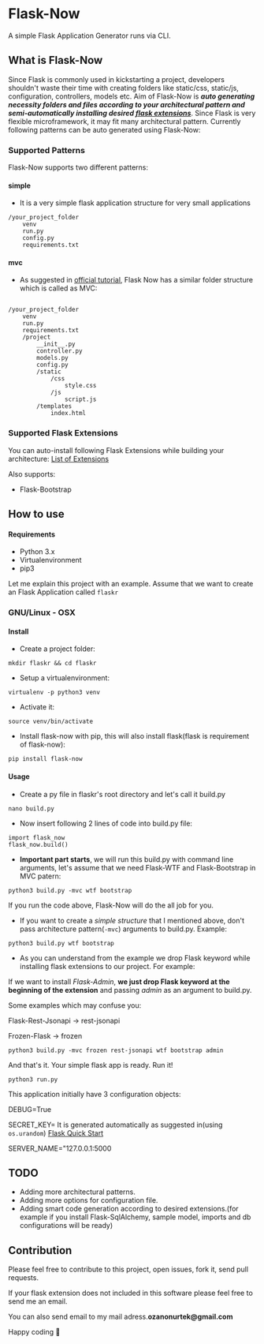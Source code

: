 # Flask-Now
A simple Flask Application Generator runs via CLI. 

## What is Flask-Now
Since Flask is commonly used in kickstarting a project, developers shouldn't waste their time with creating folders like static/css, static/js, configuration, controllers, models etc. Aim of Flask-Now is __*auto generating necessity folders and files according to your architectural pattern and semi-automatically installing desired [flask extensions](http://flask.pocoo.org/extensions/)*__. Since Flask is very flexible microframework, it may fit many architectural pattern. Currently following patterns can be auto generated using Flask-Now:

### Supported Patterns
Flask-Now supports two different patterns:

#### simple
- It is a very simple flask application structure for very small applications
```
/your_project_folder
    venv
    run.py
    config.py
    requirements.txt
```

#### mvc
- As suggested in [official tutorial](http://flask.pocoo.org/docs/0.12/tutorial/folders/), Flask Now has a similar folder structure which is called as MVC:
```

/your_project_folder
    venv
    run.py
    requirements.txt
    /project
        __init__.py
        controller.py
        models.py
        config.py
        /static
            /css
                style.css
            /js
                script.js
        /templates
            index.html
```

### Supported Flask Extensions
You can auto-install following Flask Extensions while building your architecture:
[List of Extensions](http://flask.pocoo.org/extensions/)

Also supports:
- Flask-Bootstrap

## How to use

#### Requirements
- Python 3.x
- Virtualenvironment
- pip3

Let me explain this project with an example. Assume that we want to create an Flask Application called ```flaskr```

### GNU/Linux - OSX

#### Install

- Create a project folder:
```
mkdir flaskr && cd flaskr
```
- Setup a virtualenvironment:
```
virtualenv -p python3 venv
```
- Activate it:
```
source venv/bin/activate
```
- Install flask-now with pip, this will also install flask(flask is requirement of flask-now):
```
pip install flask-now
```

#### Usage

- Create a py file in flaskr's root directory and let's call it build.py
```
nano build.py
```
- Now insert following 2 lines of code into build.py file:
```
import flask_now
flask_now.build()
```
- **Important part starts**, we will run this build.py with command line arguments, let's assume that we need Flask-WTF and Flask-Bootstrap in MVC patern:
```
python3 build.py -mvc wtf bootstrap
```
If you run the code above, Flask-Now will do the all job for you.


- If you want to create a *simple structure* that I mentioned above, don't pass architecture pattern(```-mvc```) arguments to build.py. Example:
```
python3 build.py wtf bootstrap
```
- As you can understand from the example we drop Flask keyword while installing flask extensions to our project. For example:

If we want to install *Flask-Admin*, **we just drop Flask keyword at the beginning of the extension** and passing *admin* as an argument to build.py.

Some examples which may confuse you:

Flask-Rest-Jsonapi -> rest-jsonapi

Frozen-Flask -> frozen
```
python3 build.py -mvc frozen rest-jsonapi wtf bootstrap admin
```
And that's it. Your simple flask app is ready. Run it!
```
python3 run.py
```
This application initially have 3 configuration objects:

DEBUG=True

SECRET_KEY= It is generated automatically as suggested in(using ```os.urandom```) [Flask Quick Start](http://flask.pocoo.org/docs/0.12/quickstart/)

SERVER_NAME="127.0.0.1:5000

## TODO

- Adding more architectural patterns.
- Adding more options for configuration file.
- Adding smart code generation according to desired extensions.(for example if you install Flask-SqlAlchemy, sample model, imports and db configurations will be ready)

## Contribution

Please feel free to contribute to this project, open issues, fork it, send pull requests.

If your flask extension does not included in this software please feel free to send me an email.

You can also send email to my mail adress.__ozanonurtek@gmail.com__

Happy coding :metal:
